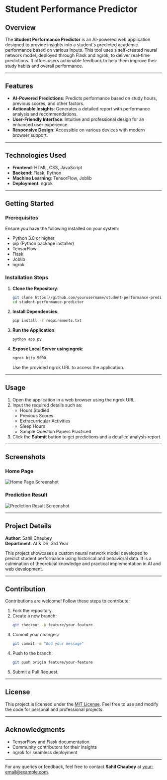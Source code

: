 # Student Performance Predictor

## Overview
The **Student Performance Predictor** is an AI-powered web application designed to provide insights into a student's predicted academic performance based on various inputs. This tool uses a self-created neural network model, deployed through Flask and ngrok, to deliver real-time predictions. It offers users actionable feedback to help them improve their study habits and overall performance.

---

## Features
- **AI-Powered Predictions**: Predicts performance based on study hours, previous scores, and other factors.
- **Actionable Insights**: Generates a detailed report with performance analysis and recommendations.
- **User-Friendly Interface**: Intuitive and professional design for an enhanced user experience.
- **Responsive Design**: Accessible on various devices with modern browser support.

---

## Technologies Used
- **Frontend**: HTML, CSS, JavaScript
- **Backend**: Flask, Python
- **Machine Learning**: TensorFlow, Joblib
- **Deployment**: ngrok

---

## Getting Started

### Prerequisites
Ensure you have the following installed on your system:
- Python 3.8 or higher
- pip (Python package installer)
- TensorFlow
- Flask
- Joblib
- ngrok

### Installation Steps
1. **Clone the Repository**:
   ```bash
   git clone https://github.com/yourusername/student-performance-predictor.git
   cd student-performance-predictor
   ```

2. **Install Dependencies**:
   ```bash
   pip install -r requirements.txt
   ```

3. **Run the Application**:
   ```bash
   python app.py
   ```

4. **Expose Local Server using ngrok**:
   ```bash
   ngrok http 5000
   ```
   Use the provided ngrok URL to access the application.

---

## Usage
1. Open the application in a web browser using the ngrok URL.
2. Input the required details such as:
   - Hours Studied
   - Previous Scores
   - Extracurricular Activities
   - Sleep Hours
   - Sample Question Papers Practiced
3. Click the **Submit** button to get predictions and a detailed analysis report.

---

## Screenshots
### Home Page
![Home Page Screenshot](./assets/home-page.png)

### Prediction Result
![Prediction Result Screenshot](./assets/prediction-result.png)

---

## Project Details
**Author**: Sahil Chaubey  
**Department**: AI & DS, 3rd Year  

This project showcases a custom neural network model developed to predict student performance using historical and behavioral data. It is a culmination of theoretical knowledge and practical implementation in AI and web development.

---

## Contribution
Contributions are welcome! Follow these steps to contribute:
1. Fork the repository.
2. Create a new branch:
   ```bash
   git checkout -b feature/your-feature
   ```
3. Commit your changes:
   ```bash
   git commit -m "Add your message"
   ```
4. Push to the branch:
   ```bash
   git push origin feature/your-feature
   ```
5. Submit a Pull Request.

---

## License
This project is licensed under the [MIT License](LICENSE). Feel free to use and modify the code for personal and professional projects.

---

## Acknowledgments
- TensorFlow and Flask documentation
- Community contributors for their insights
- ngrok for seamless deployment

---

For any queries or feedback, feel free to contact **Sahil Chaubey** at [your-email@example.com](mailto:your-email@example.com).
